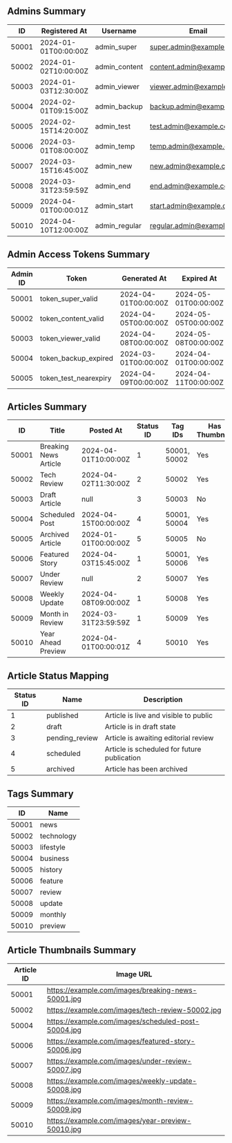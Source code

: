 ## Admins Summary

| ID | Registered At | Username | Email |
|----|---------------|----------|--------|
| 50001 | 2024-01-01T00:00:00Z | admin_super | super.admin@example.com |
| 50002 | 2024-01-02T10:00:00Z | admin_content | content.admin@example.com |
| 50003 | 2024-01-03T12:30:00Z | admin_viewer | viewer.admin@example.com |
| 50004 | 2024-02-01T09:15:00Z | admin_backup | backup.admin@example.com |
| 50005 | 2024-02-15T14:20:00Z | admin_test | test.admin@example.com |
| 50006 | 2024-03-01T08:00:00Z | admin_temp | temp.admin@example.com |
| 50007 | 2024-03-15T16:45:00Z | admin_new | new.admin@example.com |
| 50008 | 2024-03-31T23:59:59Z | admin_end | end.admin@example.com |
| 50009 | 2024-04-01T00:00:01Z | admin_start | start.admin@example.com |
| 50010 | 2024-04-10T12:00:00Z | admin_regular | regular.admin@example.com |

## Admin Access Tokens Summary

| Admin ID | Token | Generated At | Expired At |
|----------|-------|--------------|------------|
| 50001 | token_super_valid | 2024-04-01T00:00:00Z | 2024-05-01T00:00:00Z |
| 50002 | token_content_valid | 2024-04-05T00:00:00Z | 2024-05-05T00:00:00Z |
| 50003 | token_viewer_valid | 2024-04-08T00:00:00Z | 2024-05-08T00:00:00Z |
| 50004 | token_backup_expired | 2024-03-01T00:00:00Z | 2024-04-01T00:00:00Z |
| 50005 | token_test_nearexpiry | 2024-04-09T00:00:00Z | 2024-04-11T00:00:00Z |

## Articles Summary

| ID | Title | Posted At | Status ID | Tag IDs | Has Thumbnail |
|-----|--------|------------|------------|----------|---------------|
| 50001 | Breaking News Article | 2024-04-01T10:00:00Z | 1 | 50001, 50002 | Yes |
| 50002 | Tech Review | 2024-04-02T11:30:00Z | 2 | 50002 | Yes |
| 50003 | Draft Article | null | 3 | 50003 | No |
| 50004 | Scheduled Post | 2024-04-15T00:00:00Z | 4 | 50001, 50004 | Yes |
| 50005 | Archived Article | 2024-01-01T00:00:00Z | 5 | 50005 | No |
| 50006 | Featured Story | 2024-04-03T15:45:00Z | 1 | 50001, 50006 | Yes |
| 50007 | Under Review | null | 2 | 50007 | Yes |
| 50008 | Weekly Update | 2024-04-08T09:00:00Z | 1 | 50008 | Yes |
| 50009 | Month in Review | 2024-03-31T23:59:59Z | 1 | 50009 | Yes |
| 50010 | Year Ahead Preview | 2024-04-01T00:00:01Z | 4 | 50010 | Yes |

## Article Status Mapping

| Status ID | Name | Description |
|-----------|------|-------------|
| 1 | published | Article is live and visible to public |
| 2 | draft | Article is in draft state |
| 3 | pending_review | Article is awaiting editorial review |
| 4 | scheduled | Article is scheduled for future publication |
| 5 | archived | Article has been archived |

## Tags Summary

| ID | Name |
|-----|------|
| 50001 | news |
| 50002 | technology |
| 50003 | lifestyle |
| 50004 | business |
| 50005 | history |
| 50006 | feature |
| 50007 | review |
| 50008 | update |
| 50009 | monthly |
| 50010 | preview |

## Article Thumbnails Summary

| Article ID | Image URL |
|------------|-----------|
| 50001 | https://example.com/images/breaking-news-50001.jpg |
| 50002 | https://example.com/images/tech-review-50002.jpg |
| 50004 | https://example.com/images/scheduled-post-50004.jpg |
| 50006 | https://example.com/images/featured-story-50006.jpg |
| 50007 | https://example.com/images/under-review-50007.jpg |
| 50008 | https://example.com/images/weekly-update-50008.jpg |
| 50009 | https://example.com/images/month-review-50009.jpg |
| 50010 | https://example.com/images/year-preview-50010.jpg |

